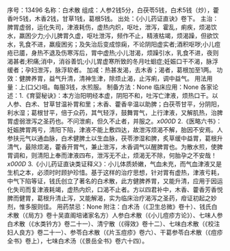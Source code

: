 序号：13496
名称：白术散
组成：人参2钱5分，白茯苓5钱，白术5钱（炒），藿香叶5钱，木香2钱，甘草1钱，葛根5钱。
出处：《小儿药证直诀》卷下。
主治：脾胃虚弱，运化失司，津液耗伤，虚热内炽，呕吐，泄泻，霍乱，痢疾，烦渴饮水，羸困少力;小儿脾胃久虚，呕吐泄泻，频作不止，精液枯竭，烦渴躁，但欲饮水，乳食不进，羸瘦困劣；及失治后变成惊痫，不论阴阳虚实者;酒积呕哕;小儿痘疮已靥，身热不退及伤寒泻后，胃中虚热;小儿泔渴，烦躁引水，乳食不进，夜则渴甚者;积痛;消中，消谷善饥;小儿胃虚寒所致的冬月吐蛔症;妊娠口干不渴，脉浮缓者；孕妇泄泻，脉浮软者。
加减：热甚发渴，去木香；渴者，葛根加至1两。
功效：健脾养胃，益气升清，清神生津，除烦止渴，止泻痢，调中益气。
用法用量：上(口父)咀。每服3钱，水煎服。
制备方法：None
临床应用：None
各家论述：1.《育婴秘诀》：本方治阳明经本虚，阴阳不和，吐泻亡津液，烦热口干。以人参、白术、甘草甘温补胃和里；木香、藿香辛温以助脾；白茯苓甘平，分阴阳，利水湿；葛根甘平，倍于众药，其气轻浮，鼓舞胃气，上行津液，又解肌热，治脾胃虚弱泄泻之圣药也。不问泄痢，但久不止者，并服之。_x000D_
2.《医略六书》：妊娠脾胃两亏，清阳下陷，津液不能上敷四达，故泄泻烦渴不解，胎因不安焉。人参扶元气以通血脉，白术健脾土以生血脉，茯苓渗湿和脾，炙草缓中益胃，葛根升清气，最除烦渴，藿香开胃气，兼止泄泻，木香调气以醒脾胃也。为散水煎，使脾胃调和，则清阳上奉而津液四布，泄泻无不止，烦渴无不除，何胎孕之不安哉！_x000D_
3.《小儿药证直诀类证释义》：小儿体质娇嫩，气血未充，而气血津液又是生机之本，必须时时顾护珍惜。基于这样的治疗思想，针对胃有虚热，津液亏耗，中气下陷等证，钱氏创立了著名的白术散，此方健脾养胃，又能升清，应用于因运化失司而复津液耗竭，虚热内炽，口渴不止者。方以四君补中，木香、藿香芳香悦脾而健胃，葛根升清止泻，又能解渴，实为临床治疗渴泻之圣药，疳证初起之妙剂，惟多服则佳。
用药禁忌：None
附注：白术汤（《卫生总微》卷十）、钱氏白术散（《局方》卷十吴直阁培诸家名方）人参白术散（《小儿痘疹方论》）、七味人参白术散（《水类钤方》卷二十一）、清宁散（《得效》卷十二）、七味白术散（《校注妇人良方》卷二十一）、参苓白术散（《片玉痘疹》卷六）、干葛参苓白术散（《痘疹全书》卷上），七味白术汤（《景岳全书》卷六十四）。
